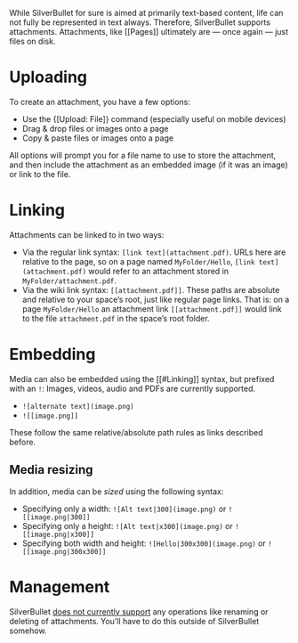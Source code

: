While SilverBullet for sure is aimed at primarily text-based content, life can not fully be represented in text always. Therefore, SilverBullet supports attachments. Attachments, like [[Pages]] ultimately are — once again — just files on disk.

# Uploading
To create an attachment, you have a few options:

* Use the {[Upload: File]} command (especially useful on mobile devices)
* Drag & drop files or images onto a page
* Copy & paste files or images onto a page

All options will prompt you for a file name to use to store the attachment, and then include the attachment as an embedded image (if it was an image) or link to the file.

# Linking
Attachments can be linked to in two ways:
* Via the regular link syntax: `[link text](attachment.pdf)`. URLs here are relative to the page, so on a page named `MyFolder/Hello`, `[link text](attachment.pdf)` would refer to an attachment stored in `MyFolder/attachment.pdf`.
* Via the wiki link syntax: `[[attachment.pdf]]`. These paths are absolute and relative to your space’s root, just like regular page links. That is: on a page `MyFolder/Hello` an attachment link `[[attachment.pdf]]` would link to the file `attachment.pdf` in the space’s root folder.

# Embedding
Media can also be embedded using the [[#Linking]] syntax, but prefixed with an `!`:
Images, videos, audio and PDFs are currently supported.

* `![alternate text](image.png)`
* `![[image.png]]`

These follow the same relative/absolute path rules as links described before.

## Media resizing

In addition, media can be _sized_ using the following syntax:
* Specifying only a width: `![Alt text|300](image.png)` or `![[image.png|300]]`
* Specifying only a height: `![Alt text|x300](image.png)` or `![[image.png|x300]]`
* Specifying both width and height: `![Hello|300x300](image.png)` or `![[image.png|300x300]]`

# Management
SilverBullet [does not currently support](https://github.com/silverbulletmd/silverbullet/issues/72) any operations like renaming or deleting of attachments. You’ll have to do this outside of SilverBullet somehow.